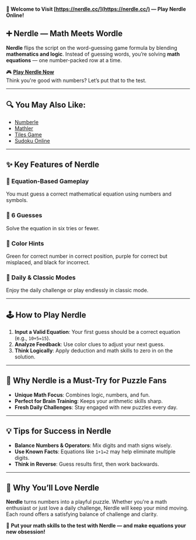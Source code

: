 **🧠 Welcome to Visit [https://nerdle.cc/](https://nerdle.cc/) — Play Nerdle Online!**

## ➕ Nerdle — Math Meets Wordle

**Nerdle** flips the script on the word-guessing game formula by blending **mathematics and logic**. Instead of guessing words, you’re solving **math equations** — one number-packed row at a time.

🎮 **[Play Nerdle Now](https://nerdle.cc/)**  
Think you're good with numbers? Let’s put that to the test.

---

## 🔍 You May Also Like:

- [Numberle](https://numberle.me/)
- [Mathler](https://mathler.com/)
- [Tiles Game](https://tilesgame.net/)
- [Sudoku Online](https://sudokuonline.cc/)

---

## ✨ Key Features of Nerdle

### 🔢 Equation-Based Gameplay  
You must guess a correct mathematical equation using numbers and symbols.

### 🧮 6 Guesses  
Solve the equation in six tries or fewer.

### 🌈 Color Hints  
Green for correct number in correct position, purple for correct but misplaced, and black for incorrect.

### 📱 Daily & Classic Modes  
Enjoy the daily challenge or play endlessly in classic mode.

---

## 🕹️ How to Play Nerdle

1. **Input a Valid Equation**: Your first guess should be a correct equation (e.g., `10+5=15`).
2. **Analyze Feedback**: Use color clues to adjust your next guess.
3. **Think Logically**: Apply deduction and math skills to zero in on the solution.

---

## 🌟 Why Nerdle is a Must-Try for Puzzle Fans

- **Unique Math Focus**: Combines logic, numbers, and fun.
- **Perfect for Brain Training**: Keeps your arithmetic skills sharp.
- **Fresh Daily Challenges**: Stay engaged with new puzzles every day.

---

## 💡 Tips for Success in Nerdle

- **Balance Numbers & Operators**: Mix digits and math signs wisely.
- **Use Known Facts**: Equations like `1+1=2` may help eliminate multiple digits.
- **Think in Reverse**: Guess results first, then work backwards.

---

## 💖 Why You’ll Love Nerdle

**Nerdle** turns numbers into a playful puzzle. Whether you're a math enthusiast or just love a daily challenge, Nerdle will keep your mind moving. Each round offers a satisfying balance of challenge and clarity.

🧩 **Put your math skills to the test with Nerdle — and make equations your new obsession!**
